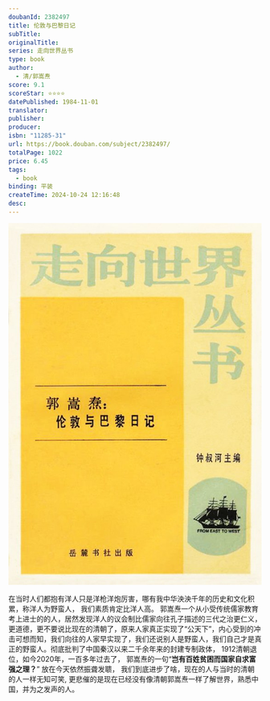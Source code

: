 ```yaml
---
doubanId: 2382497
title: 伦敦与巴黎日记
subTitle: 
originalTitle: 
series: 走向世界丛书
type: book
author: 
  - 清/郭嵩焘
score: 9.1
scoreStar: ⭐⭐⭐⭐
datePublished: 1984-11-01
translator: 
publisher: 
producer: 
isbn: "11285-31"
url: https://book.douban.com/subject/2382497/
totalPage: 1022
price: 6.45
tags:  
  - book
binding: 平装
createTime: 2024-10-24 12:16:48
desc: 
---
```


![image](attachments/90821ad28e76793d25f486be7626c6c4_MD5.jpg)


在当时人们都抱有洋人只是洋枪洋炮厉害，哪有我中华泱泱千年的历史和文化积累，称洋人为野蛮人， 我们素质肯定比洋人高。
郭嵩焘一个从小受传统儒家教育考上进士的的人，居然发现洋人的议会制比儒家向往孔子描述的三代之治更仁义，更道德，更不要说比现在的清朝了，原来人家真正实现了“公天下”，内心受到的冲击可想而知，我们向往的人家早实现了，我们还说别人是野蛮人，我们自己才是真正的野蛮人。彻底批判了中国秦汉以来二千余年来的封建专制政体，
1912清朝退位，如今2020年，一百多年过去了， 郭嵩焘的一句“**岂有百姓贫困而国家自求富强之理？**”   放在今天依然振聋发聩， 我们到底进步了啥，现在的人与当时的清朝的人一样无知可笑, 更悲催的是现在已经没有像清朝郭嵩焘一样了解世界，熟悉中国，并为之发声的人。




